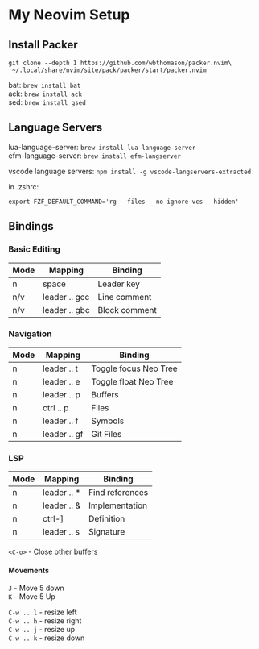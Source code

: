 # My Neovim Setup

## Install Packer

```
git clone --depth 1 https://github.com/wbthomason/packer.nvim\
 ~/.local/share/nvim/site/pack/packer/start/packer.nvim
```

bat: `brew install bat`  
ack: `brew install ack`  
sed: `brew install gsed`

## Language Servers

lua-language-server: `brew install lua-language-server`  
efm-language-server: `brew install efm-langserver`

vscode language servers: `npm install -g vscode-langservers-extracted`

in .zshrc:

`export FZF_DEFAULT_COMMAND='rg --files --no-ignore-vcs --hidden'`

## Bindings

### Basic Editing

| Mode | Mapping       | Binding       |
| ---- | ------------- | ------------- |
| n    | space         | Leader key    |
| n/v  | leader .. gcc | Line comment  |
| n/v  | leader .. gbc | Block comment |

### Navigation

| Mode | Mapping      | Binding               |
| ---- | ------------ | --------------------- |
| n    | leader .. t  | Toggle focus Neo Tree |
| n    | leader .. e  | Toggle float Neo Tree |
| n    | leader .. p  | Buffers               |
| n    | ctrl .. p    | Files                 |
| n    | leader .. f  | Symbols               |
| n    | leader .. gf | Git Files             |

### LSP

| Mode | Mapping      | Binding         |
| ---- | ------------ | --------------- |
| n    | leader .. \* | Find references |
| n    | leader .. &  | Implementation  |
| n    | ctrl-]       | Definition      |
| n    | leader .. s  | Signature       |

`<C-o>` - Close other buffers

#### Movements

`J` - Move 5 down  
`K` - Move 5 Up

`C-w .. l` - resize left  
`C-w .. h` - resize right  
`C-w .. j` - resize up  
`C-w .. k` - resize down
